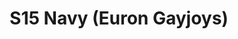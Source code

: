 ---
title: S15 Navy (Euron Gayjoys)
permalink: "/teams/s15-navy"
teamslug: s15-navy
members:
- Kori Levy-Minzie - Captain
- Matt Cline - QB
- Alex Payne
- Baxter O'Brien
- Brandon Tuell
- Brian Donohoe
- Eugene Hwang
- JJ Johnson
- John Kwak
- Ken Green
- Kertiste Augustus
- Kirk Yancey
- Sidney Harris
- Tony Britford
teamid: 5686
name: S15 Navy
color: Euron Gayjoys
division: ''
---